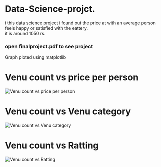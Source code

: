 # Data-Science-projct.  
i this data science project i found out the price at with an average person feels happy or satisfied with the eattery.  
it is around 1050 rs.  
### open finalproject.pdf to see project
Graph ploted using matplotlib
# Venu count vs price per person
![Venu count vs price per person](https://github.com/shantanuojha/Data-Science-project/blob/master/image/Picture%203.png)

# Venu count vs Venu category
![Venu count vs Venu category](https://github.com/shantanuojha/Data-Science-project/blob/master/image/picture%201.png)

# Venu count vs Ratting
![Venu count vs Ratting](https://github.com/shantanuojha/Data-Science-project/blob/master/image/picture%202.png)
